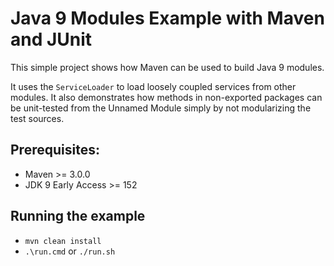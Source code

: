 # Java 9 Modules Example with Maven and JUnit
This simple project shows how Maven can be used to build Java 9 modules. 

It uses the `ServiceLoader` to load loosely coupled services from other modules.
It also demonstrates how methods in non-exported packages can be unit-tested from the 
Unnamed Module simply by not modularizing the test sources.

## Prerequisites:
* Maven >= 3.0.0
* JDK 9 Early Access >= 152

## Running the example
* `mvn clean install`
* `.\run.cmd` or `./run.sh`